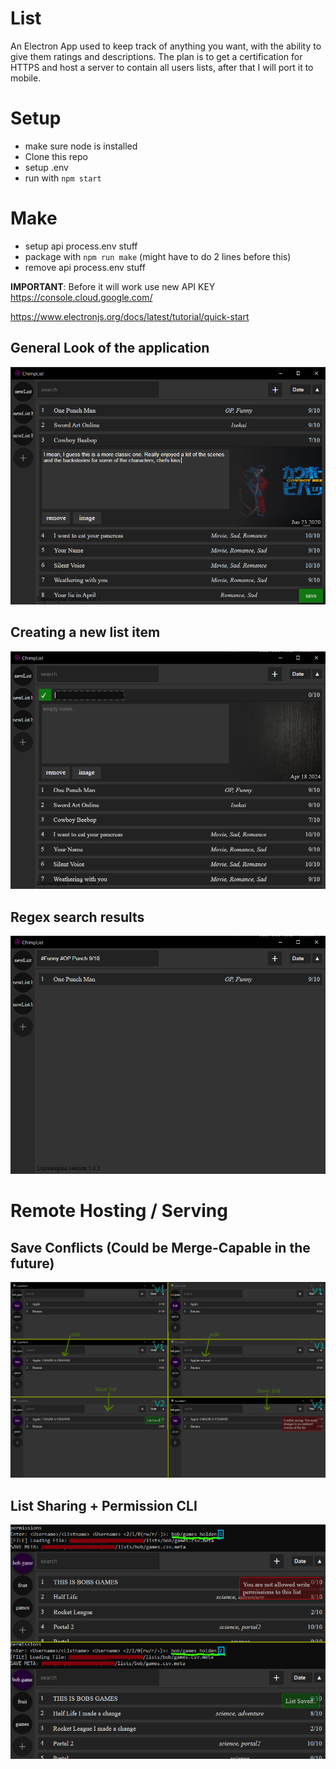 # List
An Electron App used to keep track of anything you want, with the ability to give them ratings and descriptions. The plan is to get a certification for HTTPS and host a server to contain all users lists, after that I will port it to mobile.

# Setup
- make sure node is installed
- Clone this repo
- setup .env
- run with `npm start`

# Make
- setup api process.env stuff
- package with `npm run make` (might have to do 2 lines before this)
- remove api process.env stuff

**IMPORTANT**: Before it will work use new API KEY https://console.cloud.google.com/

https://www.electronjs.org/docs/latest/tutorial/quick-start


## General Look of the application
![General Image](Images/CL-main.png)

## Creating a new list item
![Creating a new List Item](Images/CL-new.png)

## Regex search results
![Regex search results](Images/CL-search.png)

# Remote Hosting / Serving

## Save Conflicts (Could be Merge-Capable in the future)
![Save Conflicts](Images/SaveConflict.png)

## List Sharing + Permission CLI
![Save Conflicts](Images/ShareCLI.png)